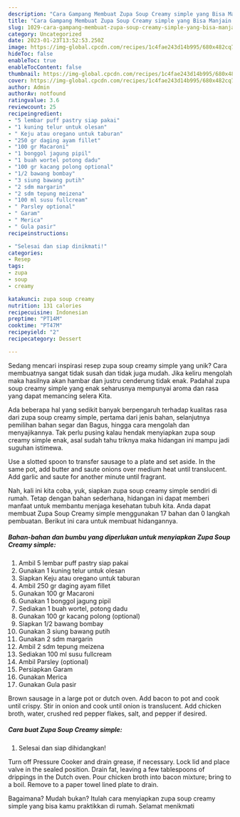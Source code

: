 ```yaml
---
description: "Cara Gampang Membuat Zupa Soup Creamy simple yang Bisa Manjain Lidah"
title: "Cara Gampang Membuat Zupa Soup Creamy simple yang Bisa Manjain Lidah"
slug: 1029-cara-gampang-membuat-zupa-soup-creamy-simple-yang-bisa-manjain-lidah
category: Uncategorized
date: 2023-01-23T13:52:53.250Z
image: https://img-global.cpcdn.com/recipes/1c4fae243d14b995/680x482cq70/zupa-soup-creamy-simple-foto-resep-utama.jpg
hideToc: false
enableToc: true
enableTocContent: false
thumbnail: https://img-global.cpcdn.com/recipes/1c4fae243d14b995/680x482cq70/zupa-soup-creamy-simple-foto-resep-utama.jpg
cover: https://img-global.cpcdn.com/recipes/1c4fae243d14b995/680x482cq70/zupa-soup-creamy-simple-foto-resep-utama.jpg
author: Admin
authorAv: notfound
ratingvalue: 3.6
reviewcount: 25
recipeingredient:
- "5 lembar puff pastry siap pakai"
- "1 kuning telur untuk olesan"
- " Keju atau oregano untuk taburan"
- "250 gr daging ayam fillet"
- "100 gr Macaroni"
- "1 bonggol jagung pipil"
- "1 buah wortel potong dadu"
- "100 gr kacang polong optional"
- "1/2 bawang bombay"
- "3 siung bawang putih"
- "2 sdm margarin"
- "2 sdm tepung meizena"
- "100 ml susu fullcream"
- " Parsley optional"
- " Garam"
- " Merica"
- " Gula pasir"
recipeinstructions:

- "Selesai dan siap dinikmati!"
categories:
- Resep
tags:
- zupa
- soup
- creamy

katakunci: zupa soup creamy 
nutrition: 131 calories
recipecuisine: Indonesian
preptime: "PT14M"
cooktime: "PT47M"
recipeyield: "2"
recipecategory: Dessert

---
```





Sedang mencari inspirasi resep zupa soup creamy simple yang unik? Cara membuatnya sangat tidak susah dan tidak juga mudah. Jika keliru mengolah maka hasilnya akan hambar dan justru cenderung tidak enak. Padahal zupa soup creamy simple yang enak seharusnya mempunyai aroma dan rasa yang dapat memancing selera Kita.





Ada beberapa hal yang sedikit banyak berpengaruh terhadap kualitas rasa dari zupa soup creamy simple, pertama dari jenis bahan, selanjutnya pemilihan bahan segar dan Bagus, hingga cara mengolah dan menyajikannya. Tak perlu pusing kalau hendak menyiapkan zupa soup creamy simple enak,      asal sudah tahu triknya maka hidangan ini mampu jadi suguhan istimewa.














Use a slotted spoon to transfer sausage to a plate and set aside. In the same pot, add butter and saute onions over medium heat until translucent. Add garlic and saute for another minute until fragrant.






Nah, kali ini kita coba, yuk, siapkan zupa soup creamy simple sendiri di rumah. Tetap dengan bahan sederhana, hidangan ini dapat memberi manfaat untuk membantu menjaga kesehatan tubuh kita. Anda dapat membuat Zupa Soup Creamy simple menggunakan 17 bahan dan 0 langkah pembuatan. Berikut ini cara untuk membuat hidangannya.

<!--inarticleads1-->

##### Bahan-bahan dan bumbu yang diperlukan untuk menyiapkan Zupa Soup Creamy simple:

1. Ambil 5 lembar puff pastry siap pakai
1. Gunakan 1 kuning telur untuk olesan
1. Siapkan  Keju atau oregano untuk taburan
1. Ambil 250 gr daging ayam fillet
1. Gunakan 100 gr Macaroni
1. Gunakan 1 bonggol jagung pipil
1. Sediakan 1 buah wortel, potong dadu
1. Gunakan 100 gr kacang polong (optional)
1. Siapkan 1/2 bawang bombay
1. Gunakan 3 siung bawang putih
1. Gunakan 2 sdm margarin
1. Ambil 2 sdm tepung meizena
1. Sediakan 100 ml susu fullcream
1. Ambil  Parsley (optional)
1. Persiapkan  Garam
1. Gunakan  Merica
1. Gunakan  Gula pasir


Brown sausage in a large pot or dutch oven. Add bacon to pot and cook until crispy. Stir in onion and cook until onion is translucent. Add chicken broth, water, crushed red pepper flakes, salt, and pepper if desired. 

<!--inarticleads2-->

##### Cara buat Zupa Soup Creamy simple:


1. Selesai dan siap dihidangkan!

Turn off Pressure Cooker and drain grease, if necessary. Lock lid and place valve in the sealed position. Drain fat, leaving a few tablespoons of drippings in the Dutch oven. Pour chicken broth into bacon mixture; bring to a boil. Remove to a paper towel lined plate to drain. 

Bagaimana? Mudah bukan? Itulah cara menyiapkan zupa soup creamy simple yang bisa kamu praktikkan di rumah. Selamat menikmati
